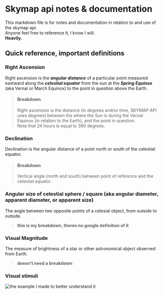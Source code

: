
# Skymap api notes & documentation
This markdown file is for notes and documentation in relation to and use of the skymap api.<br>
Anyone feel free to reference it, I know I will. <br>**Heavily.**

## Quick reference, important definitions 

 ### Right Ascension
 Right ascension is the ***angular distance*** of a particular point measured eastward along the ***celestial equator*** from the sun at the ***Spring Equinox*** (aka Vernal or March Equinox) to the point in question above the Earth.
 > #### Breakdown
 > Right ascension is the distance (in degrees and/or time, SKYMAP API uses degrees) between the where the Sun is during the Vernal Equinox (in relation to the Earth), and the point in question.<br>
 > Note that 24 hours is equal to 360 degrees.

 ### Declination
 Declination is the angular distance of a point north or south of the celestial equator.
 > #### Breakdown
 > Vertical angle (north and south) between point of reference and the celestial equator.

 ### Angular size of celestial sphere / square (aka angular diameter, apparent diameter, or apparent size)
 The angle between two opposite points of a celesial object, from outside to outside.<br>
 > **this is my breakdown, theres no google  definition of it**

 ### Visual Magnitude
 The measure of brightness of a star or other astronomical object observed from Earth.<br>
 > **doesn't need a breakdown**

### Visual stimuli
![the example I made to better understand it](https://i.imgur.com/524XYcP.png)
